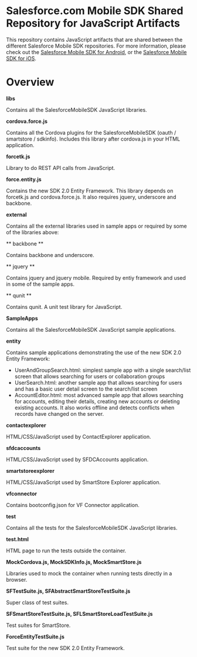 # Salesforce.com Mobile SDK Shared Repository for JavaScript Artifacts
This repository contains JavaScript artifacts that are shared between the different Salesforce Mobile SDK repositories. 
For more information, please check out the [Salesforce Mobile SDK for Android](https://github.com/forcedotcom/SalesforceMobileSDK-Android/), or the [Salesforce Mobile SDK for iOS](https://github.com/forcedotcom/SalesforceMobileSDK-iOS).

Overview
==
__libs__

Contains all the SalesforceMobileSDK JavaScript libraries.

**cordova.force.js**

Contains all the Cordova plugins for the SalesforceMobileSDK (oauth / smartstore / sdkinfo).
Includes this library after cordova.js in your HTML application.

**forcetk.js**

Library to do REST API calls from JavaScript.

**force.entity.js**

Contains the new SDK 2.0 Entity Framework. 
This library depends on forcetk.js and cordova.force.js. It also requires jquery, underscore and backbone.


__external__

Contains all the external libraries used in sample apps or required by some of the libraries above:

** backbone **

Contains backbone and underscore.

** jquery **

Contains jquery and jquery mobile.
Required by entiy framework and used in some of the sample apps.

** qunit ** 

Contains qunit. A unit test library for JavaScript.

__SampleApps__

Contains all the SalesforceMobileSDK JavaScript sample applications.

**entity**

Contains sample applications demonstrating the use of the new SDK 2.0 Entity Framework:
* UserAndGroupSearch.html: simplest sample app with a single search/list screen that allows searching for users or collaboration groups
* UserSearch.html: another sample app that allows searching for users and has a basic user detail screen to the search/list screen
* AccountEditor.html: most advanced sample app that allows searching for accounts, editing their details, creating new accounts or deleting existing accounts. It also works offline and detects conflicts when records have changed on the server.

**contactexplorer**

HTML/CSS/JavaScript used by ContactExplorer application.

**sfdcaccounts**

HTML/CSS/JavaScript used by SFDCAccounts application.

**smartstoreexplorer**

HTML/CSS/JavaScript used by SmartStore Explorer application.

**vfconnector**

Contains bootconfig.json for VF Connector application.

__test__

Contains all the tests for the SalesforceMobileSDK JavaScript libraries.

**test.html**

HTML page to run the tests outside the container.

**MockCordova.js, MockSDKInfo.js, MockSmartStore.js**

Libraries used to mock the container when running tests directly in a browser.

**SFTestSuite.js, SFAbstractSmartStoreTestSuite.js**

Super class of test suites.

**SFSmartStoreTestSuite.js, SFLSmartStoreLoadTestSuite.js**

Test suites for SmartStore.

**ForceEntityTestSuite.js**

Test suite for the new SDK 2.0 Entity Framework.
